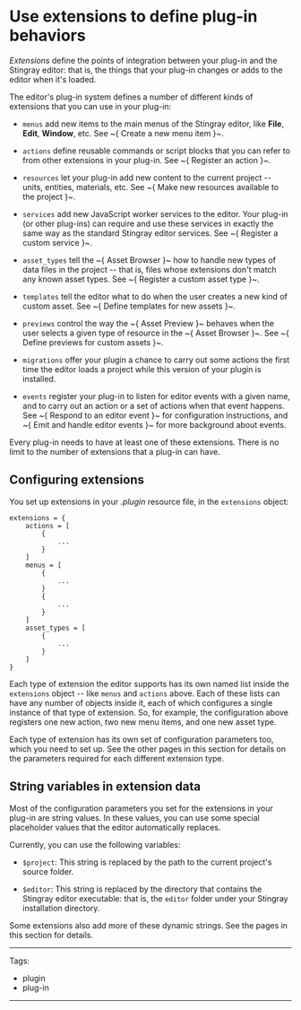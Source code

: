 # Use extensions to define plug-in behaviors

*Extensions* define the points of integration between your plug-in and the Stingray editor: that is, the things that your plug-in changes or adds to the editor when it's loaded.

The editor's plug-in system defines a number of different kinds of extensions that you can use in your plug-in:

-	`menus` add new items to the main menus of the Stingray editor, like **File**, **Edit**, **Window**, etc. See ~{ Create a new menu item }~.

-	`actions` define reusable commands or script blocks that you can refer to from other extensions in your plug-in. See ~{ Register an action }~.

-	`resources` let your plug-in add new content to the current project -- units, entities, materials, etc. See ~{ Make new resources available to the project }~.

-	`services` add new JavaScript worker services to the editor. Your plug-in (or other plug-ins) can require and use these services in exactly the same way as the standard Stingray editor services. See ~{ Register a custom service }~.

-	`asset_types` tell the ~{ Asset Browser }~ how to handle new types of data files in the project -- that is, files whose extensions don't match any known asset types. See ~{ Register a custom asset type }~.

-	`templates` tell the editor what to do when the user creates a new kind of custom asset. See ~{ Define templates for new assets }~.

-	`previews` control the way the ~{ Asset Preview }~ behaves when the user selects a given type of resource in the ~{ Asset Browser }~. See ~{ Define previews for custom assets }~.

-	`migrations` offer your plugin a chance to carry out some actions the first time the editor loads a project while this version of your plugin is installed.

-	`events` register your plug-in to listen for editor events with a given name, and to carry out an action or a set of actions when that event happens. See ~{ Respond to an editor event }~ for configuration instructions, and ~{ Emit and handle editor events }~ for more background about events.

Every plug-in needs to have at least one of these extensions. There is no limit to the number of extensions that a plug-in can have.

## Configuring extensions

You set up extensions in your *.plugin* resource file, in the `extensions` object:

~~~{sjson}
extensions = {
	actions = [
		{
			...
		}
	]
	menus = [
		{
			...
		}
		{
			...
		}
	]
	asset_types = [
		{
			...
		}
	]
}
~~~

Each type of extension the editor supports has its own named list inside the `extensions` object -- like `menus` and `actions` above. Each of these lists can have any number of objects inside it, each of which configures a single instance of that type of extension. So, for example, the configuration above registers one new action, two new menu items, and one new asset type.

Each type of extension has its own set of configuration parameters too, which you need to set up. See the other pages in this section for details on the parameters required for each different extension type.

## String variables in extension data

Most of the configuration parameters you set for the extensions in your plug-in are string values. In these values, you can use some special placeholder values that the editor automatically replaces.

Currently, you can use the following variables:

-	`$project`: This string is replaced by the path to the current project's source folder.

-	`$editor`: This string is replaced by the directory that contains the Stingray editor executable: that is, the `editor` folder under your Stingray installation directory.

Some extensions also add more of these dynamic strings. See the pages in this section for details.

---
Tags:
-	plugin
-	plug-in
---
